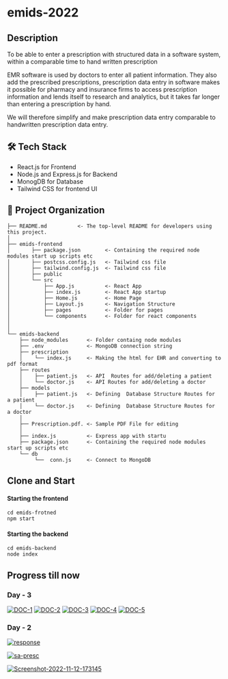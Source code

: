 # emids-2022
## Description 
To be able to enter a prescription with structured data in a software system, within a comparable time to hand written prescription

EMR software is used by doctors to enter all patient information. They also add the prescribed prescriptions, prescription data entry in software makes it possible for pharmacy and insurance firms to access prescription information and lends itself to research and analytics, but it takes far longer than entering a prescription by hand.

We will therefore simplify and make prescription data entry comparable to handwritten prescription data entry.

## 🛠️ Tech Stack
- React.js for Frontend
- Node.js and Express.js for Backend
- MonogDB for Database
- Tailwind CSS for frontend UI

📂 Project Organization
------------

    ├── README.md          <- The top-level README for developers using this project.
    │
    ├── emids-frontend
    │       ├── package.json        <- Containing the required node modules start up scripts etc
    │       ├── postcss.config.js   <- Tailwind css file
    │       ├── tailwind.config.js  <- Tailwind css file
    │       ├── public             
    │       └── src
    │           ├── App.js          <- React App 
    │           ├── index.js        <- React App startup 
    │           ├── Home.js         <- Home Page 
    │           ├── Layout.js       <- Navigation Structure 
    │           ├── pages           <- Folder for pages
    │           └── components      <- Folder for react components
    │
    │
    └── emids-backend
        ├── node_modules      <- Folder containg node modules 
        ├── .env              <- MongoDB connection string
        ├── prescription
        │    └── index.js     <- Making the html for EHR and converting to pdf format  
        ├── routes
        │    ├── patient.js   <- API  Routes for add/deleting a patient  
        │    └── doctor.js    <- API Routes for add/deleting a doctor
        ├── models
        │    ├── patient.js   <- Defining  Database Structure Routes for  a patient  
        │    └── doctor.js    <- Defining  Database Structure Routes for  a doctor 
        │
        ├── Prescription.pdf. <- Sample PDF File for editing
        │
        ├── index.js          <- Express app with startu
        ├── package.json      <- Containing the required node modules start up scripts etc
        └── db
             └──  conn.js     <- Connect to MongoDB 
             
## Clone and Start
#### Starting the frontend

```
cd emids-frotned
npm start
```


#### Starting the backend

```
cd emids-backend
node index
```



## Progress till now
### Day - 3 
<a href="https://ibb.co/8N0HCN4"><img src="https://i.ibb.co/Gn0q6n3/DOC-1.png" alt="DOC-1" border="0"></a>
<a href="https://ibb.co/GpvT5sJ"><img src="https://i.ibb.co/9g9trwv/DOC-2.png" alt="DOC-2" border="0"></a>
<a href="https://ibb.co/tQCQH0C"><img src="https://i.ibb.co/6rsryKs/DOC-3.png" alt="DOC-3" border="0"></a>
<a href="https://ibb.co/B3bKBtb"><img src="https://i.ibb.co/LRmh18m/DOC-4.png" alt="DOC-4" border="0"></a>
<a href="https://ibb.co/jRNCVcj"><img src="https://i.ibb.co/DpJBGxj/DOC-5.png" alt="DOC-5" border="0"></a>

### Day - 2
<a href="https://ibb.co/6vC0L13"><img src="https://i.ibb.co/YDsBwyz/response.png" alt="response" border="0"></a>



<a href="https://ibb.co/93hRCXH"><img src="https://i.ibb.co/XkDmvBx/sa-presc.png" alt="sa-presc" border="0"></a>

<a href="https://ibb.co/xCjKP8M"><img src="https://i.ibb.co/4mTw9gj/Screenshot-2022-11-12-173145.png" alt="Screenshot-2022-11-12-173145" border="0"></a>

